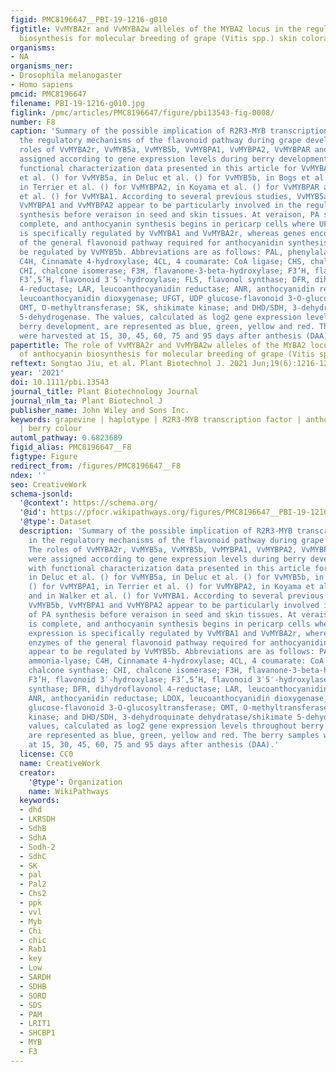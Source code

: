 ```yaml
---
figid: PMC8196647__PBI-19-1216-g010
figtitle: VvMYBA2r and VvMYBA2w alleles of the MYBA2 locus in the regulation of anthocyanin
  biosynthesis for molecular breeding of grape (Vitis spp.) skin coloration
organisms:
- NA
organisms_ner:
- Drosophila melanogaster
- Homo sapiens
pmcid: PMC8196647
filename: PBI-19-1216-g010.jpg
figlink: /pmc/articles/PMC8196647/figure/pbi13543-fig-0008/
number: F8
caption: 'Summary of the possible implication of R2R3‐MYB transcription factors in
  the regulatory mechanisms of the flavonoid pathway during grape development. The
  roles of VvMYBA2r, VvMYB5a, VvMYB5b, VvMYBPA1, VvMYBPA2, VvMYBPAR and VvMYBA1 were
  assigned according to gene expression levels during berry development together with
  functional characterization data presented in this article for VvMYBA2r, in Deluc
  et al. () for VvMYB5a, in Deluc et al. () for VvMYB5b, in Bogs et al. () for VvMYBPA1,
  in Terrier et al. () for VvMYBPA2, in Koyama et al. () for VvMYBPAR and in Walker
  et al. () for VvMYBA1. According to several previous studies, VvMYB5a, VvMYB5b,
  VvMYBPA1 and VvMYBPA2 appear to be particularly involved in the regulation of PA
  synthesis before veraison in seed and skin tissues. At veraison, PA synthesis is
  complete, and anthocyanin synthesis begins in pericarp cells where UFGT gene expression
  is specifically regulated by VvMYBA1 and VvMYBA2r, whereas genes encoding enzymes
  of the general flavonoid pathway required for anthocyanidin synthesis appear to
  be regulated by VvMYB5b. Abbreviations are as follows: PAL, phenylalanine ammonia‐lyase;
  C4H, Cinnamate 4‐hydroxylase; 4CL, 4 coumarate: CoA ligase; CHS, chalcone synthase;
  CHI, chalcone isomerase; F3H, flavanone‐3‐beta‐hydroxylase; F3’H, flavonoid 3′‐hydroxylase;
  F3’,5’H, flavonoid 3′5′‐hydroxylase; FLS, flavonol synthase; DFR, dihydroflavonol
  4‐reductase; LAR, leucoanthocyanidin reductase; ANR, anthocyanidin reductase; LDOX,
  leucoanthocyanidin dioxygenase; UFGT, UDP glucose‐flavonoid 3‐O‐glucosyltransferase;
  OMT, O‐methyltransferase; SK, shikimate kinase; and DHD/SDH, 3‐dehydroquinate dehydratase/shikimate
  5‐dehydrogenase. The values, calculated as log2 gene expression levels throughout
  berry development, are represented as blue, green, yellow and red. The berry samples
  were harvested at 15, 30, 45, 60, 75 and 95 days after anthesis (DAA).'
papertitle: The role of VvMYBA2r and VvMYBA2w alleles of the MYBA2 locus in the regulation
  of anthocyanin biosynthesis for molecular breeding of grape (Vitis spp.) skin coloration.
reftext: Songtao Jiu, et al. Plant Biotechnol J. 2021 Jun;19(6):1216-1239.
year: '2021'
doi: 10.1111/pbi.13543
journal_title: Plant Biotechnology Journal
journal_nlm_ta: Plant Biotechnol J
publisher_name: John Wiley and Sons Inc.
keywords: grapevine | haplotype | R2R3‐MYB transcription factor | anthocyanin biosynthesis
  | berry colour
automl_pathway: 0.6823689
figid_alias: PMC8196647__F8
figtype: Figure
redirect_from: /figures/PMC8196647__F8
ndex: ''
seo: CreativeWork
schema-jsonld:
  '@context': https://schema.org/
  '@id': https://pfocr.wikipathways.org/figures/PMC8196647__PBI-19-1216-g010.html
  '@type': Dataset
  description: 'Summary of the possible implication of R2R3‐MYB transcription factors
    in the regulatory mechanisms of the flavonoid pathway during grape development.
    The roles of VvMYBA2r, VvMYB5a, VvMYB5b, VvMYBPA1, VvMYBPA2, VvMYBPAR and VvMYBA1
    were assigned according to gene expression levels during berry development together
    with functional characterization data presented in this article for VvMYBA2r,
    in Deluc et al. () for VvMYB5a, in Deluc et al. () for VvMYB5b, in Bogs et al.
    () for VvMYBPA1, in Terrier et al. () for VvMYBPA2, in Koyama et al. () for VvMYBPAR
    and in Walker et al. () for VvMYBA1. According to several previous studies, VvMYB5a,
    VvMYB5b, VvMYBPA1 and VvMYBPA2 appear to be particularly involved in the regulation
    of PA synthesis before veraison in seed and skin tissues. At veraison, PA synthesis
    is complete, and anthocyanin synthesis begins in pericarp cells where UFGT gene
    expression is specifically regulated by VvMYBA1 and VvMYBA2r, whereas genes encoding
    enzymes of the general flavonoid pathway required for anthocyanidin synthesis
    appear to be regulated by VvMYB5b. Abbreviations are as follows: PAL, phenylalanine
    ammonia‐lyase; C4H, Cinnamate 4‐hydroxylase; 4CL, 4 coumarate: CoA ligase; CHS,
    chalcone synthase; CHI, chalcone isomerase; F3H, flavanone‐3‐beta‐hydroxylase;
    F3’H, flavonoid 3′‐hydroxylase; F3’,5’H, flavonoid 3′5′‐hydroxylase; FLS, flavonol
    synthase; DFR, dihydroflavonol 4‐reductase; LAR, leucoanthocyanidin reductase;
    ANR, anthocyanidin reductase; LDOX, leucoanthocyanidin dioxygenase; UFGT, UDP
    glucose‐flavonoid 3‐O‐glucosyltransferase; OMT, O‐methyltransferase; SK, shikimate
    kinase; and DHD/SDH, 3‐dehydroquinate dehydratase/shikimate 5‐dehydrogenase. The
    values, calculated as log2 gene expression levels throughout berry development,
    are represented as blue, green, yellow and red. The berry samples were harvested
    at 15, 30, 45, 60, 75 and 95 days after anthesis (DAA).'
  license: CC0
  name: CreativeWork
  creator:
    '@type': Organization
    name: WikiPathways
  keywords:
  - dhd
  - LKRSDH
  - SdhB
  - SdhA
  - Sodh-2
  - SdhC
  - SK
  - pal
  - Pal2
  - Chs2
  - ppk
  - vvl
  - Myb
  - Chi
  - chic
  - Rab1
  - key
  - Low
  - SARDH
  - SDHB
  - SORD
  - SDS
  - PAM
  - LRIT1
  - SHCBP1
  - MYB
  - F3
---
```

